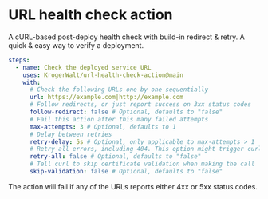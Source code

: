 # URL health check action

A cURL-based post-deploy health check with build-in redirect & retry. A quick & easy way to verify a deployment.   

```yaml
steps:
  - name: Check the deployed service URL
    uses: KrogerWalt/url-health-check-action@main
    with:
      # Check the following URLs one by one sequentially
      url: https://example.com|http://example.com
      # Follow redirects, or just report success on 3xx status codes
      follow-redirect: false # Optional, defaults to "false"
      # Fail this action after this many failed attempts
      max-attempts: 3 # Optional, defaults to 1
      # Delay between retries
      retry-delay: 5s # Optional, only applicable to max-attempts > 1
      # Retry all errors, including 404. This option might trigger curl upgrade.
      retry-all: false # Optional, defaults to "false"
      # Tell curl to skip certificate validation when making the call
      skip-validation: false # Optional, defaults to "false"
```

The action will fail if any of the URLs reports either 4xx or 5xx status codes.
